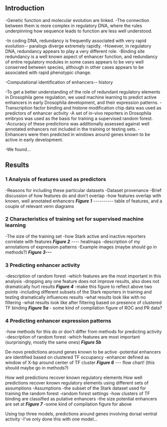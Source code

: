 ## Introduction

-Genetic function and molecular evolution are linked. 
-The connection between them is more complex in regulatory DNA, where the rules underpinning how sequence leads to function are less well understood. 

-In coding DNA, redundancy is frequently associated with very rapid evolution-- paralogs diverge extremely rapidly. 
-However, in regulatory DNA, redundancy appears to play a very different role. 
	-Binding site redundancy is a well known aspect of enhancer function, and redundancy of entire 	regulatory modules in some cases appears to be very well conserved between species, although 	in other cases appears to be associated with rapid phenotypic change. 

-Computational identification of enhancers-- history


-To get a better understanding of the role of redundant regulatory elements in Drosophila gene regulation, we used machine learning to predict active enhancers in early Drosophila development, and their expression patterns. 
	-Transcription factor binding and histone modification chip data was used as predictors of 	enhancer activity
	-A set of in-vivo reporters in Drosophila embryos was used as the basis for training a supervised 	random forest.  
	-Accuracy of these predictions was additionally assessed against well annotated enhancers not 	included in the training or testing sets.
	- Enhancers were then predicted in windows around genes known to be active in early 	development. 

-We found...


## Results  

### 1 Analysis of features used as predictors
-Reasons for including these particular datasets
-Dataset provenance
-Brief discussion of how features do and don't overlap
-how features overlap with known, well annotated enhancers
***Figure 1*** ---------- table of features, and a couple of relevant venn diagrams


### 2 Characteristics of training set for supervised machine learning
-The size of the training set
-how Stark active and inactive reporters correlate with features
***Figure 2*** ---- heatmaps
-description of my annotations of expression patterns
-Example images (maybe should go in methods?)
***Figure 3---*** 

### 3 Predicting enhancer activity
-description of random forest
-which features are the most important in this analysis
-dropping any one feature does not improve results, also does not dramatically hurt results
***Figure 4*** -make this figure to reflect above two points
-including different subsets of the Stark reporters in training and testing dramatically influences results
-what results look like with no filtering
-what results look like after filtering based on presence of clustered TF binding
***Figure 5a*** - some kind of compilation figure of ROC and PR data?

### 4 Predicting enhancer expression patterns
-how methods for this do or don't differ from methods for predicting activity
-description of random forest
-which features are most important (surprisingly, mostly the same ones)
***Figure 5b***

De-novo predictions around genes known to be active
-potential enhancers are identified based on clustered TF occupancy
-enhancer defined as window of X-bp around center of TF cluster
***Figure 6*** --- flow chart! (this should maybe go in methods?)

How well predictions recover known regulatory elements
How well predictions recover known regulatory elements using different sets of assumptions
-Assumptions
	-the subset of the Stark dataset used for training the random forest
	-random forest settings
	-how clusters of TF binding are classified as putative enhancers
	-the size potential enhancers are set at
***Figure 7*** -some kind of compilation figure for above 


Using top three models, predictions around genes involving dorsal ventral activity
-I've only done this with one model...



















